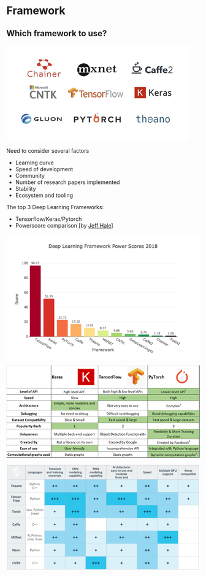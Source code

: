# Framework

## Which framework to use?

![](../../.gitbook/assets/image%20%28213%29.png)

Need to consider several factors

* Learning curve
* Speed of development 
* Community 
* Number of research papers implemented 
* Stability 
* Ecosystem and tooling

The top 3 Deep Learning Frameworks:

* Tensorflow/Keras/Pytorch 
* Powerscore comparison \[by [Jeff Hale](https://www.linkedin.com/in/jeff-hale-99a7877/)\]

![By&#xA0;Jeff Hale](../../.gitbook/assets/image%20%28112%29.png)



![](../../.gitbook/assets/image%20%28132%29.png)

![](../../.gitbook/assets/image%20%28121%29.png)

